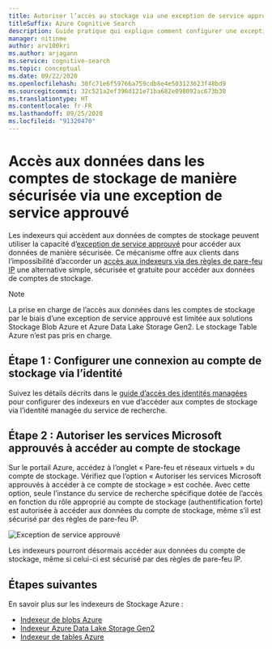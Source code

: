 ```yaml
---
title: Autoriser l’accès au stockage via une exception de service approuvé
titleSuffix: Azure Cognitive Search
description: Guide pratique qui explique comment configurer une exception de service approuvé pour accéder aux données des comptes de stockage de manière sécurisée.
manager: nitinme
author: arv100kri
ms.author: arjagann
ms.service: cognitive-search
ms.topic: conceptual
ms.date: 09/22/2020
ms.openlocfilehash: 30fc71e6f59766a759cdb8e4e503123623f48bd9
ms.sourcegitcommit: 32c521a2ef396d121e71ba682e098092ac673b30
ms.translationtype: HT
ms.contentlocale: fr-FR
ms.lasthandoff: 09/25/2020
ms.locfileid: "91320470"
---
```

# <a name="accessing-data-in-storage-accounts-securely-via-trusted-service-exception"></a>Accès aux données dans les comptes de stockage de manière sécurisée via une exception de service approuvé

Les indexeurs qui accèdent aux données de comptes de stockage peuvent utiliser la capacité d’[exception de service approuvé](https://docs.microsoft.com/azure/storage/common/storage-network-security#exceptions) pour accéder aux données de manière sécurisée. Ce mécanisme offre aux clients dans l’impossibilité d’accorder un [accès aux indexeurs via des règles de pare-feu IP](search-indexer-howto-access-ip-restricted.md) une alternative simple, sécurisée et gratuite pour accéder aux données de comptes de stockage.

> [!NOTE]
> La prise en charge de l’accès aux données dans les comptes de stockage par le biais d’une exception de service approuvé est limitée aux solutions Stockage Blob Azure et Azure Data Lake Storage Gen2. Le stockage Table Azure n’est pas pris en charge.

## <a name="step-1-configure-connection-to-the-storage-account-via-identity"></a>Étape 1 : Configurer une connexion au compte de stockage via l’identité

Suivez les détails décrits dans le [guide d’accès des identités managées](search-howto-managed-identities-storage.md) pour configurer des indexeurs en vue d’accéder aux comptes de stockage via l’identité managée du service de recherche.

## <a name="step-2-allow-trusted-microsoft-services-to-access-the-storage-account"></a>Étape 2 : Autoriser les services Microsoft approuvés à accéder au compte de stockage

Sur le portail Azure, accédez à l’onglet « Pare-feu et réseaux virtuels » du compte de stockage. Vérifiez que l’option « Autoriser les services Microsoft approuvés à accéder à ce compte de stockage » est cochée. Avec cette option, seule l’instance du service de recherche spécifique dotée de l’accès en fonction du rôle approprié au compte de stockage (authentification forte) est autorisée à accéder aux données du compte de stockage, même s’il est sécurisé par des règles de pare-feu IP.

![Exception de service approuvé](media\search-indexer-howto-secure-access\exception.png "Exception de service approuvé")

Les indexeurs pourront désormais accéder aux données du compte de stockage, même si celui-ci est sécurisé par des règles de pare-feu IP.

## <a name="next-steps"></a>Étapes suivantes

En savoir plus sur les indexeurs de Stockage Azure :

- [Indexeur de blobs Azure](search-howto-indexing-azure-blob-storage.md)
- [Indexeur Azure Data Lake Storage Gen2](search-howto-index-azure-data-lake-storage.md)
- [Indexeur de tables Azure](search-howto-indexing-azure-tables.md)
